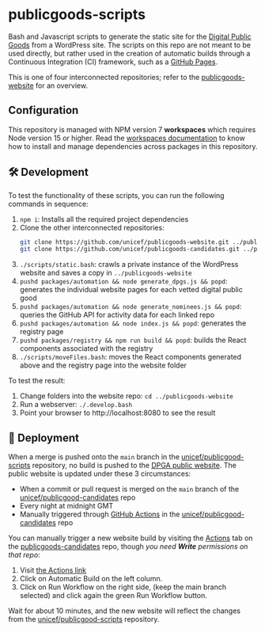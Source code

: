 # publicgoods-scripts
Bash and Javascript scripts to generate the static site for the [Digital Public Goods](https://digitalpublicgoods.net) from a WordPress site. The scripts on this repo are not meant to be used directly, but rather used in the creation of automatic builds through a Continuous Integration (CI) framework, such as a [GitHub Pages](https://pages.github.com/).

This is one of four interconnected repositories; refer to the [publicgoods-website](https://github.com/unicef/publicgoods-website) for an overview. 

## Configuration

This repository is managed with NPM version 7 **workspaces** which requires Node version 15 or higher. Read the [workspaces documentation](https://docs.npmjs.com/cli/v7/using-npm/workspaces) to know how to install and manage dependencies across packages in this repository.

## 🛠 Development

To test the functionality of these scripts, you can run the following commands in sequence:

1. `npm i`: Installs all the required project dependencies
2. Clone the other interconnected repositories:
    ```bash 
    git clone https://github.com/unicef/publicgoods-website.git ../publicgoods-website
    git clone https://github.com/unicef/publicgoods-candidates.git ../publicgoods-candidates
    ```
3. `./scripts/static.bash`: crawls a private instance of the WordPress website and saves a copy in `../publicgoods-website`
4. `pushd packages/automation && node generate_dpgs.js && popd`: generates the individual website pages for each vetted digital public good
5. `pushd packages/automation && node generate_nominees.js && popd`: queries the GitHub API for activity data for each linked repo
6. `pushd packages/automation && node index.js && popd`: generates the registry page
7. `pushd packages/registry && npm run build && popd`: builds the React components associated with the registry
8. `./scripts/moveFiles.bash`: moves the React components generated above and the registry page into the website folder

To test the result:
1. Change folders into the website repo: `cd ../publicgoods-website`
2. Run a webserver: `./.develop.bash`
3. Point your browser to http://localhost:8080 to see the result

## 🚀 Deployment

When a merge is pushed onto the `main` branch in the [unicef/publicgood-scripts](https://github.com/unicef/publicgoods-scripts/) repository, no build is pushed to the [DPGA public website](https://digitalpublicgoods.net/). 
The public website is updated under these 3 circumstances:
* When a commit or pull request is merged on the `main` branch of the [unicef/publicgood-candidates](https://github.com/unicef/publicgoods-candidates/) repo
* Every night at midnight GMT
* Manually triggered through [GitHub Actions](https://github.com/unicef/publicgoods-candidates/actions) in the [unicef/publicgood-candidates](https://github.com/unicef/publicgoods-candidates/) repo

You can manually trigger a new website build by visiting the [Actions](https://github.com/unicef/publicgoods-candidates/actions) tab on the [publicgoods-candidates](https://github.com/unicef/publicgoods-candidates/actions) repo, though *you need **Write** permissions on that repo*:
1. Visit [the Actions link](https://github.com/unicef/publicgoods-candidates/actions)
2. Click on Automatic Build on the left column.
3. Click on Run Workflow on the right side, (keep the main branch selected) and click again the green Run Workflow button. 

Wait for about 10 minutes, and the new website will reflect the changes from the [unicef/publicgood-scripts](https://github.com/unicef/publicgoods-scripts/) repository.

